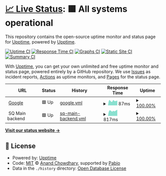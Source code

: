 # [📈 Live Status](https://uptime.sq.clemart.eu/): <!--live status--> **🟩 All systems operational**

This repository contains the open-source uptime monitor and status page for [Upptime](https://upptime.js.org), powered by [Upptime](https://github.com/upptime/upptime).

[![Uptime CI](https://github.com/ClemArt/uptime-sq/workflows/Uptime%20CI/badge.svg)](https://github.com/ClemArt/uptime-sq/actions?query=workflow%3A%22Uptime+CI%22)
[![Response Time CI](https://github.com/ClemArt/uptime-sq/workflows/Response%20Time%20CI/badge.svg)](https://github.com/ClemArt/uptime-sq/actions?query=workflow%3A%22Response+Time+CI%22)
[![Graphs CI](https://github.com/ClemArt/uptime-sq/workflows/Graphs%20CI/badge.svg)](https://github.com/ClemArt/uptime-sq/actions?query=workflow%3A%22Graphs+CI%22)
[![Static Site CI](https://github.com/ClemArt/uptime-sq/workflows/Static%20Site%20CI/badge.svg)](https://github.com/ClemArt/uptime-sq/actions?query=workflow%3A%22Static+Site+CI%22)
[![Summary CI](https://github.com/ClemArt/uptime-sq/workflows/Summary%20CI/badge.svg)](https://github.com/ClemArt/uptime-sq/actions?query=workflow%3A%22Summary+CI%22)

With [Upptime](https://upptime.js.org), you can get your own unlimited and free uptime monitor and status page, powered entirely by a GitHub repository. We use [Issues](https://github.com/upptime/upptime/issues) as incident reports, [Actions](https://github.com/ClemArt/uptime-sq/actions) as uptime monitors, and [Pages](https://uptime.sq.clemart.eu/) for the status page.

<!--start: status pages-->
<!-- This summary is generated by Upptime (https://github.com/upptime/upptime) -->
<!-- Do not edit this manually, your changes will be overwritten -->
<!-- prettier-ignore -->
| URL | Status | History | Response Time | Uptime |
| --- | ------ | ------- | ------------- | ------ |
| <img alt="" src="https://icons.duckduckgo.com/ip3/www.google.com.ico" height="13"> [Google](https://www.google.com) | 🟩 Up | [google.yml](https://github.com/ClemArt/uptime-sq/commits/HEAD/history/google.yml) | <details><summary><img alt="Response time graph" src="./graphs/google/response-time-week.png" height="20"> 87ms</summary><br><a href="https://uptime.sq.clemart.eu/history/google"><img alt="Response time 102" src="https://img.shields.io/endpoint?url=https%3A%2F%2Fraw.githubusercontent.com%2FClemArt%2Fuptime-sq%2FHEAD%2Fapi%2Fgoogle%2Fresponse-time.json"></a><br><a href="https://uptime.sq.clemart.eu/history/google"><img alt="24-hour response time 92" src="https://img.shields.io/endpoint?url=https%3A%2F%2Fraw.githubusercontent.com%2FClemArt%2Fuptime-sq%2FHEAD%2Fapi%2Fgoogle%2Fresponse-time-day.json"></a><br><a href="https://uptime.sq.clemart.eu/history/google"><img alt="7-day response time 87" src="https://img.shields.io/endpoint?url=https%3A%2F%2Fraw.githubusercontent.com%2FClemArt%2Fuptime-sq%2FHEAD%2Fapi%2Fgoogle%2Fresponse-time-week.json"></a><br><a href="https://uptime.sq.clemart.eu/history/google"><img alt="30-day response time 105" src="https://img.shields.io/endpoint?url=https%3A%2F%2Fraw.githubusercontent.com%2FClemArt%2Fuptime-sq%2FHEAD%2Fapi%2Fgoogle%2Fresponse-time-month.json"></a><br><a href="https://uptime.sq.clemart.eu/history/google"><img alt="1-year response time 102" src="https://img.shields.io/endpoint?url=https%3A%2F%2Fraw.githubusercontent.com%2FClemArt%2Fuptime-sq%2FHEAD%2Fapi%2Fgoogle%2Fresponse-time-year.json"></a></details> | <details><summary><a href="https://uptime.sq.clemart.eu/history/google">100.00%</a></summary><a href="https://uptime.sq.clemart.eu/history/google"><img alt="All-time uptime 100.00%" src="https://img.shields.io/endpoint?url=https%3A%2F%2Fraw.githubusercontent.com%2FClemArt%2Fuptime-sq%2FHEAD%2Fapi%2Fgoogle%2Fuptime.json"></a><br><a href="https://uptime.sq.clemart.eu/history/google"><img alt="24-hour uptime 100.00%" src="https://img.shields.io/endpoint?url=https%3A%2F%2Fraw.githubusercontent.com%2FClemArt%2Fuptime-sq%2FHEAD%2Fapi%2Fgoogle%2Fuptime-day.json"></a><br><a href="https://uptime.sq.clemart.eu/history/google"><img alt="7-day uptime 100.00%" src="https://img.shields.io/endpoint?url=https%3A%2F%2Fraw.githubusercontent.com%2FClemArt%2Fuptime-sq%2FHEAD%2Fapi%2Fgoogle%2Fuptime-week.json"></a><br><a href="https://uptime.sq.clemart.eu/history/google"><img alt="30-day uptime 100.00%" src="https://img.shields.io/endpoint?url=https%3A%2F%2Fraw.githubusercontent.com%2FClemArt%2Fuptime-sq%2FHEAD%2Fapi%2Fgoogle%2Fuptime-month.json"></a><br><a href="https://uptime.sq.clemart.eu/history/google"><img alt="1-year uptime 100.00%" src="https://img.shields.io/endpoint?url=https%3A%2F%2Fraw.githubusercontent.com%2FClemArt%2Fuptime-sq%2FHEAD%2Fapi%2Fgoogle%2Fuptime-year.json"></a></details>
| <img alt="" src="https://icons.duckduckgo.com/ip3/null.ico" height="13"> SQ Main backend | 🟩 Up | [sq-main-backend.yml](https://github.com/ClemArt/uptime-sq/commits/HEAD/history/sq-main-backend.yml) | <details><summary><img alt="Response time graph" src="./graphs/sq-main-backend/response-time-week.png" height="20"> 817ms</summary><br><a href="https://uptime.sq.clemart.eu/history/sq-main-backend"><img alt="Response time 832" src="https://img.shields.io/endpoint?url=https%3A%2F%2Fraw.githubusercontent.com%2FClemArt%2Fuptime-sq%2FHEAD%2Fapi%2Fsq-main-backend%2Fresponse-time.json"></a><br><a href="https://uptime.sq.clemart.eu/history/sq-main-backend"><img alt="24-hour response time 986" src="https://img.shields.io/endpoint?url=https%3A%2F%2Fraw.githubusercontent.com%2FClemArt%2Fuptime-sq%2FHEAD%2Fapi%2Fsq-main-backend%2Fresponse-time-day.json"></a><br><a href="https://uptime.sq.clemart.eu/history/sq-main-backend"><img alt="7-day response time 817" src="https://img.shields.io/endpoint?url=https%3A%2F%2Fraw.githubusercontent.com%2FClemArt%2Fuptime-sq%2FHEAD%2Fapi%2Fsq-main-backend%2Fresponse-time-week.json"></a><br><a href="https://uptime.sq.clemart.eu/history/sq-main-backend"><img alt="30-day response time 851" src="https://img.shields.io/endpoint?url=https%3A%2F%2Fraw.githubusercontent.com%2FClemArt%2Fuptime-sq%2FHEAD%2Fapi%2Fsq-main-backend%2Fresponse-time-month.json"></a><br><a href="https://uptime.sq.clemart.eu/history/sq-main-backend"><img alt="1-year response time 832" src="https://img.shields.io/endpoint?url=https%3A%2F%2Fraw.githubusercontent.com%2FClemArt%2Fuptime-sq%2FHEAD%2Fapi%2Fsq-main-backend%2Fresponse-time-year.json"></a></details> | <details><summary><a href="https://uptime.sq.clemart.eu/history/sq-main-backend">100.00%</a></summary><a href="https://uptime.sq.clemart.eu/history/sq-main-backend"><img alt="All-time uptime 100.00%" src="https://img.shields.io/endpoint?url=https%3A%2F%2Fraw.githubusercontent.com%2FClemArt%2Fuptime-sq%2FHEAD%2Fapi%2Fsq-main-backend%2Fuptime.json"></a><br><a href="https://uptime.sq.clemart.eu/history/sq-main-backend"><img alt="24-hour uptime 100.00%" src="https://img.shields.io/endpoint?url=https%3A%2F%2Fraw.githubusercontent.com%2FClemArt%2Fuptime-sq%2FHEAD%2Fapi%2Fsq-main-backend%2Fuptime-day.json"></a><br><a href="https://uptime.sq.clemart.eu/history/sq-main-backend"><img alt="7-day uptime 100.00%" src="https://img.shields.io/endpoint?url=https%3A%2F%2Fraw.githubusercontent.com%2FClemArt%2Fuptime-sq%2FHEAD%2Fapi%2Fsq-main-backend%2Fuptime-week.json"></a><br><a href="https://uptime.sq.clemart.eu/history/sq-main-backend"><img alt="30-day uptime 100.00%" src="https://img.shields.io/endpoint?url=https%3A%2F%2Fraw.githubusercontent.com%2FClemArt%2Fuptime-sq%2FHEAD%2Fapi%2Fsq-main-backend%2Fuptime-month.json"></a><br><a href="https://uptime.sq.clemart.eu/history/sq-main-backend"><img alt="1-year uptime 100.00%" src="https://img.shields.io/endpoint?url=https%3A%2F%2Fraw.githubusercontent.com%2FClemArt%2Fuptime-sq%2FHEAD%2Fapi%2Fsq-main-backend%2Fuptime-year.json"></a></details>

<!--end: status pages-->

[**Visit our status website →**](https://uptime.sq.clemart.eu/)

## 📄 License

- Powered by: [Upptime](https://github.com/upptime/upptime)
- Code: [MIT](./LICENSE) © [Anand Chowdhary](https://anandchowdhary.com), supported by [Pabio](https://pabio.com)
- Data in the `./history` directory: [Open Database License](https://opendatacommons.org/licenses/odbl/1-0/)
